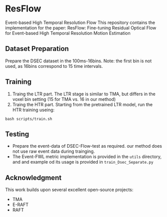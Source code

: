 # ResFlow
Event-based High Temporal Resolution Flow
This repository contains the implementation for the paper: ResFlow: Fine-tuning Residual Optical Flow for Event-based High Temporal Resolution Motion Estimation

## Dataset Preparation
Prepare the DSEC dataset in the 100ms-16bins.
Note: the first bin is not used, as 16bins correspond to 15 time intervals.

## Training
1. Traing the LTR part. The LTR stage is similar to TMA, but differs in the voxel bin setting (15 for TMA vs. 16 in our method)
2. Traing the HTR part. Starting from the pretrained LTR model, run the HTR training useing:
```
bash scripts/train.sh
```

## Testing
- Prepare the event-data of DSEC-Flow-test as required. our method does not use raw event data during trainging. 
- The Event-FWL metric implementation is provided in the `utils` directory, and and example od its usage is provided in `train_Dsec_Separate.py`

## Acknowledgment
This work builds upon several excellent open-source projects:
- TMA
- E-RAFT
- RAFT
